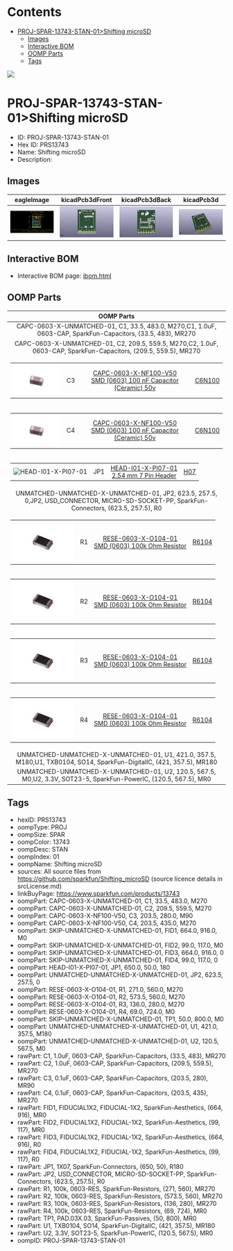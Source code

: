 



Contents
========

* [PROJ-SPAR-13743-STAN-01>Shifting microSD](#proj-spar-13743-stan-01shifting-microsd)
	* [Images](#images)
	* [Interactive BOM](#interactive-bom)
	* [OOMP Parts](#oomp-parts)
	* [Tags](#tags)
  
![][im]
# PROJ-SPAR-13743-STAN-01>Shifting microSD

- ID: PROJ-SPAR-13743-STAN-01
- Hex ID: PRS13743
- Name: Shifting microSD
- Description: 

## Images
  
  

|eagleImage|kicadPcb3dFront|kicadPcb3dBack|kicadPcb3d|
| :---: | :---: | :---: | :---: |
|[![eagleImage](eagleImage_140.png)](eagleImage_600.png)|[![kicadPcb3dFront](kicadPcb3dFront_140.png)](kicadPcb3dFront_600.png)|[![kicadPcb3dBack](kicadPcb3dBack_140.png)](kicadPcb3dBack_600.png)|[![kicadPcb3d](kicadPcb3d_140.png)](kicadPcb3d_600.png)|

## Interactive BOM

- Interactive BOM page: [ibom.html](kicad/bom/ibom.html)

## OOMP Parts
  

|OOMP Parts|
| :---: |
|CAPC-0603-X-UNMATCHED-01, C1, 33.5, 483.0, M270,C1, 1.0uF, 0603-CAP, SparkFun-Capacitors, (33.5, 483), MR270|
|CAPC-0603-X-UNMATCHED-01, C2, 209.5, 559.5, M270,C2, 1.0uF, 0603-CAP, SparkFun-Capacitors, (209.5, 559.5), MR270|
|<table><tr><td>![CAPC-0603-X-NF100-V50](https://raw.githubusercontent.com/oomlout/oomlout_OOMP_parts/main/CAPC-0603-X-NF100-V50/image_140.jpg)</td><td> C3</td><td>[CAPC-0603-X-NF100-V50<br>SMD (0603) 100 nF Capacitor (Ceramic) 50v](https://github.com/oomlout/oomlout_OOMP_parts/tree/main/CAPC-0603-X-NF100-V50/)</td><td>[C6N100](https://github.com/oomlout/oomlout_OOMP_parts/tree/main/CAPC-0603-X-NF100-V50/)</td></tr></table>|
|<table><tr><td>![CAPC-0603-X-NF100-V50](https://raw.githubusercontent.com/oomlout/oomlout_OOMP_parts/main/CAPC-0603-X-NF100-V50/image_140.jpg)</td><td> C4</td><td>[CAPC-0603-X-NF100-V50<br>SMD (0603) 100 nF Capacitor (Ceramic) 50v](https://github.com/oomlout/oomlout_OOMP_parts/tree/main/CAPC-0603-X-NF100-V50/)</td><td>[C6N100](https://github.com/oomlout/oomlout_OOMP_parts/tree/main/CAPC-0603-X-NF100-V50/)</td></tr></table>|
|<table><tr><td>![HEAD-I01-X-PI07-01](https://raw.githubusercontent.com/oomlout/oomlout_OOMP_parts/main/HEAD-I01-X-PI07-01/image_140.jpg)</td><td> JP1</td><td>[HEAD-I01-X-PI07-01<br>2.54 mm 7 Pin Header](https://github.com/oomlout/oomlout_OOMP_parts/tree/main/HEAD-I01-X-PI07-01/)</td><td>[H07](https://github.com/oomlout/oomlout_OOMP_parts/tree/main/HEAD-I01-X-PI07-01/)</td></tr></table>|
|UNMATCHED-UNMATCHED-X-UNMATCHED-01, JP2, 623.5, 257.5, 0,JP2, USD_CONNECTOR, MICRO-SD-SOCKET-PP, SparkFun-Connectors, (623.5, 257.5), R0|
|<table><tr><td>![RESE-0603-X-O104-01](https://raw.githubusercontent.com/oomlout/oomlout_OOMP_parts/main/RESE-0603-X-O104-01/image_140.jpg)</td><td> R1</td><td>[RESE-0603-X-O104-01<br>SMD (0603) 100k Ohm Resistor](https://github.com/oomlout/oomlout_OOMP_parts/tree/main/RESE-0603-X-O104-01/)</td><td>[R6104](https://github.com/oomlout/oomlout_OOMP_parts/tree/main/RESE-0603-X-O104-01/)</td></tr></table>|
|<table><tr><td>![RESE-0603-X-O104-01](https://raw.githubusercontent.com/oomlout/oomlout_OOMP_parts/main/RESE-0603-X-O104-01/image_140.jpg)</td><td> R2</td><td>[RESE-0603-X-O104-01<br>SMD (0603) 100k Ohm Resistor](https://github.com/oomlout/oomlout_OOMP_parts/tree/main/RESE-0603-X-O104-01/)</td><td>[R6104](https://github.com/oomlout/oomlout_OOMP_parts/tree/main/RESE-0603-X-O104-01/)</td></tr></table>|
|<table><tr><td>![RESE-0603-X-O104-01](https://raw.githubusercontent.com/oomlout/oomlout_OOMP_parts/main/RESE-0603-X-O104-01/image_140.jpg)</td><td> R3</td><td>[RESE-0603-X-O104-01<br>SMD (0603) 100k Ohm Resistor](https://github.com/oomlout/oomlout_OOMP_parts/tree/main/RESE-0603-X-O104-01/)</td><td>[R6104](https://github.com/oomlout/oomlout_OOMP_parts/tree/main/RESE-0603-X-O104-01/)</td></tr></table>|
|<table><tr><td>![RESE-0603-X-O104-01](https://raw.githubusercontent.com/oomlout/oomlout_OOMP_parts/main/RESE-0603-X-O104-01/image_140.jpg)</td><td> R4</td><td>[RESE-0603-X-O104-01<br>SMD (0603) 100k Ohm Resistor](https://github.com/oomlout/oomlout_OOMP_parts/tree/main/RESE-0603-X-O104-01/)</td><td>[R6104](https://github.com/oomlout/oomlout_OOMP_parts/tree/main/RESE-0603-X-O104-01/)</td></tr></table>|
|UNMATCHED-UNMATCHED-X-UNMATCHED-01, U1, 421.0, 357.5, M180,U1, TXB0104, SO14, SparkFun-DigitalIC, (421, 357.5), MR180|
|UNMATCHED-UNMATCHED-X-UNMATCHED-01, U2, 120.5, 567.5, M0,U2, 3.3V, SOT23-5, SparkFun-PowerIC, (120.5, 567.5), MR0|

## Tags

- hexID: PRS13743
- oompType: PROJ
- oompSize: SPAR
- oompColor: 13743
- oompDesc: STAN
- oompIndex: 01
- oompName: Shifting microSD
- sources: All source files from https://github.com/sparkfun/Shifting_microSD (source licence details in srcLicense.md)
- linkBuyPage: https://www.sparkfun.com/products/13743
- oompPart: CAPC-0603-X-UNMATCHED-01, C1, 33.5, 483.0, M270
- oompPart: CAPC-0603-X-UNMATCHED-01, C2, 209.5, 559.5, M270
- oompPart: CAPC-0603-X-NF100-V50, C3, 203.5, 280.0, M90
- oompPart: CAPC-0603-X-NF100-V50, C4, 203.5, 435.0, M270
- oompPart: SKIP-UNMATCHED-X-UNMATCHED-01, FID1, 664.0, 916.0, M0
- oompPart: SKIP-UNMATCHED-X-UNMATCHED-01, FID2, 99.0, 117.0, M0
- oompPart: SKIP-UNMATCHED-X-UNMATCHED-01, FID3, 664.0, 916.0, 0
- oompPart: SKIP-UNMATCHED-X-UNMATCHED-01, FID4, 99.0, 117.0, 0
- oompPart: HEAD-I01-X-PI07-01, JP1, 650.0, 50.0, 180
- oompPart: UNMATCHED-UNMATCHED-X-UNMATCHED-01, JP2, 623.5, 257.5, 0
- oompPart: RESE-0603-X-O104-01, R1, 271.0, 560.0, M270
- oompPart: RESE-0603-X-O104-01, R2, 573.5, 560.0, M270
- oompPart: RESE-0603-X-O104-01, R3, 136.0, 280.0, M270
- oompPart: RESE-0603-X-O104-01, R4, 69.0, 724.0, M0
- oompPart: SKIP-UNMATCHED-X-UNMATCHED-01, TP1, 50.0, 800.0, M0
- oompPart: UNMATCHED-UNMATCHED-X-UNMATCHED-01, U1, 421.0, 357.5, M180
- oompPart: UNMATCHED-UNMATCHED-X-UNMATCHED-01, U2, 120.5, 567.5, M0
- rawPart: C1, 1.0uF, 0603-CAP, SparkFun-Capacitors, (33.5, 483), MR270
- rawPart: C2, 1.0uF, 0603-CAP, SparkFun-Capacitors, (209.5, 559.5), MR270
- rawPart: C3, 0.1uF, 0603-CAP, SparkFun-Capacitors, (203.5, 280), MR90
- rawPart: C4, 0.1uF, 0603-CAP, SparkFun-Capacitors, (203.5, 435), MR270
- rawPart: FID1, FIDUCIAL1X2, FIDUCIAL-1X2, SparkFun-Aesthetics, (664, 916), MR0
- rawPart: FID2, FIDUCIAL1X2, FIDUCIAL-1X2, SparkFun-Aesthetics, (99, 117), MR0
- rawPart: FID3, FIDUCIAL1X2, FIDUCIAL-1X2, SparkFun-Aesthetics, (664, 916), R0
- rawPart: FID4, FIDUCIAL1X2, FIDUCIAL-1X2, SparkFun-Aesthetics, (99, 117), R0
- rawPart: JP1, 1X07, SparkFun-Connectors, (650, 50), R180
- rawPart: JP2, USD_CONNECTOR, MICRO-SD-SOCKET-PP, SparkFun-Connectors, (623.5, 257.5), R0
- rawPart: R1, 100k, 0603-RES, SparkFun-Resistors, (271, 560), MR270
- rawPart: R2, 100k, 0603-RES, SparkFun-Resistors, (573.5, 560), MR270
- rawPart: R3, 100k, 0603-RES, SparkFun-Resistors, (136, 280), MR270
- rawPart: R4, 100k, 0603-RES, SparkFun-Resistors, (69, 724), MR0
- rawPart: TP1, PAD.03X.03, SparkFun-Passives, (50, 800), MR0
- rawPart: U1, TXB0104, SO14, SparkFun-DigitalIC, (421, 357.5), MR180
- rawPart: U2, 3.3V, SOT23-5, SparkFun-PowerIC, (120.5, 567.5), MR0
- oompID: PROJ-SPAR-13743-STAN-01



[im]: kicadPcb3d_450.png
